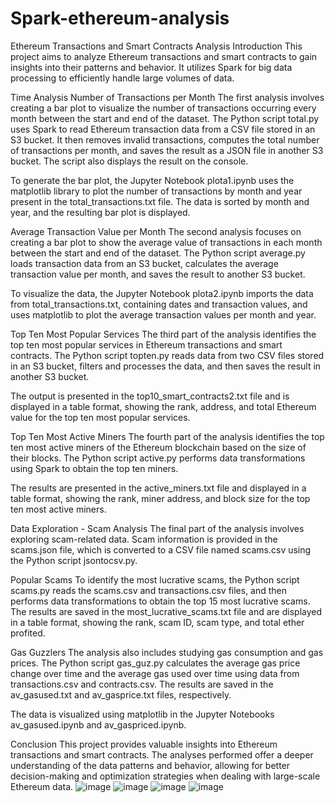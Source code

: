 # Spark-ethereum-analysis
Ethereum Transactions and Smart Contracts Analysis
Introduction
This project aims to analyze Ethereum transactions and smart contracts to gain insights into their patterns and behavior. It utilizes Spark for big data processing to efficiently handle large volumes of data.

Time Analysis
Number of Transactions per Month
The first analysis involves creating a bar plot to visualize the number of transactions occurring every month between the start and end of the dataset. The Python script total.py uses Spark to read Ethereum transaction data from a CSV file stored in an S3 bucket. It then removes invalid transactions, computes the total number of transactions per month, and saves the result as a JSON file in another S3 bucket. The script also displays the result on the console.

To generate the bar plot, the Jupyter Notebook plota1.ipynb uses the matplotlib library to plot the number of transactions by month and year present in the total_transactions.txt file. The data is sorted by month and year, and the resulting bar plot is displayed.

Average Transaction Value per Month
The second analysis focuses on creating a bar plot to show the average value of transactions in each month between the start and end of the dataset. The Python script average.py loads transaction data from an S3 bucket, calculates the average transaction value per month, and saves the result to another S3 bucket.

To visualize the data, the Jupyter Notebook plota2.ipynb imports the data from total_transactions.txt, containing dates and transaction values, and uses matplotlib to plot the average transaction values per month and year.

Top Ten Most Popular Services
The third part of the analysis identifies the top ten most popular services in Ethereum transactions and smart contracts. The Python script topten.py reads data from two CSV files stored in an S3 bucket, filters and processes the data, and then saves the result in another S3 bucket.

The output is presented in the top10_smart_contracts2.txt file and is displayed in a table format, showing the rank, address, and total Ethereum value for the top ten most popular services.

Top Ten Most Active Miners
The fourth part of the analysis identifies the top ten most active miners of the Ethereum blockchain based on the size of their blocks. The Python script active.py performs data transformations using Spark to obtain the top ten miners.

The results are presented in the active_miners.txt file and displayed in a table format, showing the rank, miner address, and block size for the top ten most active miners.

Data Exploration - Scam Analysis
The final part of the analysis involves exploring scam-related data. Scam information is provided in the scams.json file, which is converted to a CSV file named scams.csv using the Python script jsontocsv.py.

Popular Scams
To identify the most lucrative scams, the Python script scams.py reads the scams.csv and transactions.csv files, and then performs data transformations to obtain the top 15 most lucrative scams. The results are saved in the most_lucrative_scams.txt file and are displayed in a table format, showing the rank, scam ID, scam type, and total ether profited.

Gas Guzzlers
The analysis also includes studying gas consumption and gas prices. The Python script gas_guz.py calculates the average gas price change over time and the average gas used over time using data from transactions.csv and contracts.csv. The results are saved in the av_gasused.txt and av_gasprice.txt files, respectively.

The data is visualized using matplotlib in the Jupyter Notebooks av_gasused.ipynb and av_gaspriced.ipynb.

Conclusion
This project provides valuable insights into Ethereum transactions and smart contracts. The analyses performed offer a deeper understanding of the data patterns and behavior, allowing for better decision-making and optimization strategies when dealing with large-scale Ethereum data.
![image](https://github.com/GitWithNeeraj/Spark-ethereum-analysis/assets/84373485/9781f6ef-e708-4d9b-b170-8bd0cda24f09)
![image](https://github.com/GitWithNeeraj/Spark-ethereum-analysis/assets/84373485/e2ed981a-a169-45a9-aa27-0e5d12972123)
![image](https://github.com/GitWithNeeraj/Spark-ethereum-analysis/assets/84373485/779bd390-8954-49c4-8a38-4cea722dcd6a)
![image](https://github.com/GitWithNeeraj/Spark-ethereum-analysis/assets/84373485/0092525e-fc83-4c59-bfa2-212650132070)
